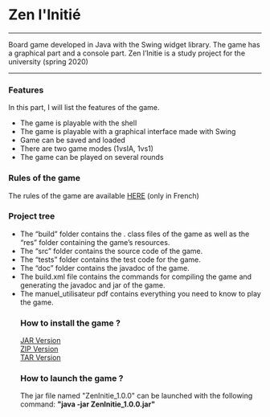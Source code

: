 <p align="center">
  <h1>Zen l'Initié</h1>
</p>

<hr> </hr>

<p> Board game developed in Java with the Swing widget library. The game has a graphical part and a console part. Zen l’Initie is a study project for the university (spring 2020) </p>

<hr> </hr>

<h3> Features </h3>

<p> In this part, I will list the features of the game.</p>

<ul>
  <li>
    The game is playable with the shell
  </li>
  
  <li> 
    The game is playable with a graphical interface made with Swing
  </li>
  
  <li>
    Game can be saved and loaded
  </li>
  
  <li>
   There are two game modes (1vsIA, 1vs1)
  </li>
  
  <li>
  The game can be played on several rounds
  </li>
</ul>

<h3> Rules of the game </h3>

<p> The rules of the game are available <a href="https://github.com/Gurwan/ZenInitie/blob/master/manuel_utilisateur.pdf">HERE</a> (only in French) </p>

<h3> Project tree </h3>

<ul>
  <li>
    The “build” folder contains the . class files of the game as well as the “res” folder containing the game’s resources.
  </li>
  <li>
    The “src” folder contains the source code of the game.
  </li>
  <li>
    The “tests” folder contains the test code for the game.
  </li>
  <li>
    The “doc” folder contains the javadoc of the game.
  </li>
  <li>
    The build.xml file contains the commands for compiling the game and generating the javadoc and jar of the game.
  </li>
  <li>
    The manuel_utilisateur pdf contains everything you need to know to play the game.
  </li>
  
<h3> How to install the game ? </h3>

<a href="https://github.com/Gurwan/ZenInitie/releases/download/1.0.0/ZenInitie_1.0.0.jar">JAR Version</a> <br>
<a href="https://github.com/Gurwan/ZenInitie/archive/1.0.0.zip">ZIP Version</a> <br> 
<a href="https://github.com/Gurwan/ZenInitie/archive/1.0.0.tar.gz">TAR Version</a> <br>

<h3> How to launch the game ? </h3>

<p> The jar file named "ZenInitie_1.0.0" can be launched with the following command: <strong> "java -jar ZenInitie_1.0.0.jar" </strong> </p>

